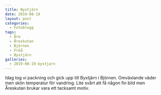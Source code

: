 ```yaml
---
title: Byxtjärn
date: 2019-08-19
layout: post
categories:
  - Fotoblogg
tags:
  - Åre
  - Åreskutan
  - Björnen
  - Fröå
  - Byxtjärn
galleries:
  - 2019-08-19-byxtjarn
---
```


Idag tog vi packning och gick upp till Byxtjärn i Björnen. Omväxlande väder men skön temperatur för vandring. Lite svårt att få någon fin bild men Åreskutan brukar vara ett tacksamt motiv.
